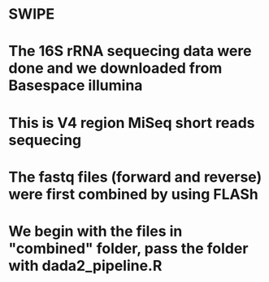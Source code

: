 # SWIPE
# The 16S rRNA sequecing data were done and we downloaded from Basespace illumina
# This is V4 region MiSeq short reads sequecing
# The fastq files (forward and reverse) were first combined by using FLASh 
# We begin with the files in "combined" folder, pass the folder with dada2_pipeline.R